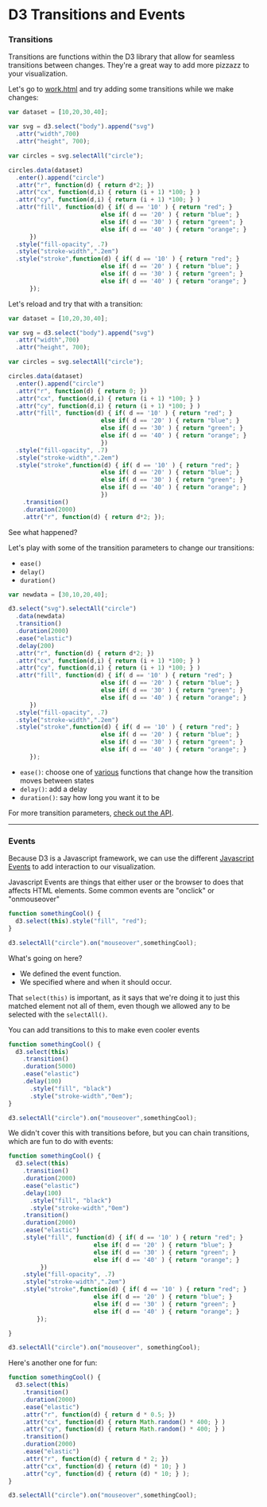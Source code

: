 # D3 Transitions and Events

### Transitions

Transitions are functions within the D3 library that allow for seamless transitions between changes. They're a great way to add more pizzazz to your visualization.

Let's go to [work.html](work.html) and try adding some transitions while we make changes:

```javascript
var dataset = [10,20,30,40];

var svg = d3.select("body").append("svg")
  .attr("width",700)
  .attr("height", 700);

var circles = svg.selectAll("circle");

circles.data(dataset)
  .enter().append("circle")
  .attr("r", function(d) { return d*2; })
  .attr("cx", function(d,i) { return (i + 1) *100; } )
  .attr("cy", function(d,i) { return (i + 1) *100; } )
  .attr("fill", function(d) { if( d == '10' ) { return "red"; }
                          else if( d == '20' ) { return "blue"; }
                          else if( d == '30' ) { return "green"; }
                          else if( d == '40' ) { return "orange"; }
      })
  .style("fill-opacity", .7)
  .style("stroke-width",".2em")
  .style("stroke",function(d) { if( d == '10' ) { return "red"; }
                          else if( d == '20' ) { return "blue"; }
                          else if( d == '30' ) { return "green"; }
                          else if( d == '40' ) { return "orange"; }
      });
```

Let's reload and try that with a transition:

```javascript
var dataset = [10,20,30,40];

var svg = d3.select("body").append("svg")
  .attr("width",700)
  .attr("height", 700);

var circles = svg.selectAll("circle");

circles.data(dataset)
  .enter().append("circle")
  .attr("r", function(d) { return 0; })
  .attr("cx", function(d,i) { return (i + 1) *100; } )
  .attr("cy", function(d,i) { return (i + 1) *100; } )
  .attr("fill", function(d) { if( d == '10' ) { return "red"; }
                          else if( d == '20' ) { return "blue"; }
                          else if( d == '30' ) { return "green"; }
                          else if( d == '40' ) { return "orange"; }
                          })
  .style("fill-opacity", .7)
  .style("stroke-width",".2em")
  .style("stroke",function(d) { if( d == '10' ) { return "red"; }
                          else if( d == '20' ) { return "blue"; }
                          else if( d == '30' ) { return "green"; }
                          else if( d == '40' ) { return "orange"; }
                          })
    .transition()
    .duration(2000)
    .attr("r", function(d) { return d*2; });
```

See what happened?

Let's play with some of the transition parameters to change our transitions:

 * `ease()`
 * `delay()`
 * `duration()`

```javascript
var newdata = [30,10,20,40];

d3.select("svg").selectAll("circle")
  .data(newdata)
  .transition()
  .duration(2000)
  .ease("elastic")
  .delay(200)
  .attr("r", function(d) { return d*2; })
  .attr("cx", function(d,i) { return (i + 1) *100; } )
  .attr("cy", function(d,i) { return (i + 1) *100; } )
  .attr("fill", function(d) { if( d == '10' ) { return "red"; }
                          else if( d == '20' ) { return "blue"; }
                          else if( d == '30' ) { return "green"; }
                          else if( d == '40' ) { return "orange"; }
      })
  .style("fill-opacity", .7)
  .style("stroke-width",".2em")
  .style("stroke",function(d) { if( d == '10' ) { return "red"; }
                          else if( d == '20' ) { return "blue"; }
                          else if( d == '30' ) { return "green"; }
                          else if( d == '40' ) { return "orange"; }
      });
```

 * `ease()`: choose one of [various](https://github.com/mbostock/d3/wiki/Transitions#d3_ease) functions that change how the transition moves between states
 * `delay()`: add a delay
 * `duration()`: say how long you want it to be

For more transition parameters, [check out the API](https://github.com/mbostock/d3/wiki/API-Reference).

---

### Events

Because D3 is a Javascript framework, we can use the different [Javascript Events](http://www.w3schools.com/js/js_events.asp) to add interaction to our visualization.

Javascript Events are things that either user or the browser to does that affects HTML elements. Some common events are "onclick" or "onmouseover"

```javascript
function somethingCool() {
  d3.select(this).style("fill", "red");
}

d3.selectAll("circle").on("mouseover",somethingCool);
```
What's going on here?

 * We defined the event function.
 * We specified where and when it should occur.

That `select(this)` is important, as it says that we're doing it to just this matched element not all of them, even though we allowed any to be selected with the `selectAll()`.

You can add transitions to this to make even cooler events

```javascript
function somethingCool() {
  d3.select(this)
    .transition()
    .duration(5000)
    .ease("elastic")
    .delay(100)
      .style("fill", "black")
      .style("stroke-width","0em");
}

d3.selectAll("circle").on("mouseover",somethingCool);
```

We didn't cover this with transitions before, but you can chain transitions, which are fun to do with events:

```javascript
function somethingCool() {
  d3.select(this)
    .transition()
    .duration(2000)
    .ease("elastic")
    .delay(100)
      .style("fill", "black")
      .style("stroke-width","0em")
    .transition()
    .duration(2000)
    .ease("elastic")
    .style("fill", function(d) { if( d == '10' ) { return "red"; }
                        else if( d == '20' ) { return "blue"; }
                        else if( d == '30' ) { return "green"; }
                        else if( d == '40' ) { return "orange"; }
         })
    .style("fill-opacity", .7)
    .style("stroke-width",".2em")
    .style("stroke",function(d) { if( d == '10' ) { return "red"; }
                        else if( d == '20' ) { return "blue"; }
                        else if( d == '30' ) { return "green"; }
                        else if( d == '40' ) { return "orange"; }
        });

}

d3.selectAll("circle").on("mouseover", somethingCool);
```

Here's another one for fun:

```javascript
function somethingCool() {
  d3.select(this)
    .transition()
    .duration(2000)
    .ease("elastic")
    .attr("r", function(d) { return d * 0.5; })
    .attr("cx", function(d) { return Math.random() * 400; } )
    .attr("cy", function(d) { return Math.random() * 400; } )
    .transition()
    .duration(2000)
    .ease("elastic")
    .attr("r", function(d) { return d * 2; })
    .attr("cx", function(d) { return (d) * 10; } )
    .attr("cy", function(d) { return (d) * 10; } );
}

d3.selectAll("circle").on("mouseover",somethingCool);
```
